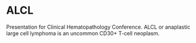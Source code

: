 # ALCL
Presentation for Clinical Hematopathology Conference.
ALCL or anaplastic large cell lymphoma is an uncommon CD30+ T-cell neoplasm.
